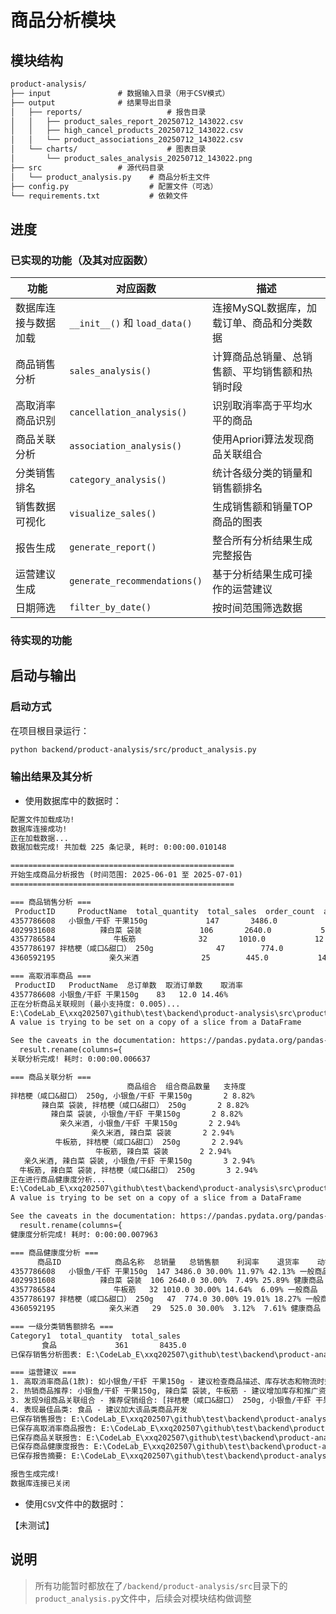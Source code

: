 # 商品分析模块

## 模块结构

```txt
product-analysis/
├── input               # 数据输入目录（用于CSV模式）
├── output              # 结果导出目录
│   ├── reports/                   # 报告目录
│   │   ├── product_sales_report_20250712_143022.csv
│   │   ├── high_cancel_products_20250712_143022.csv
│   │   └── product_associations_20250712_143022.csv
│   └── charts/                    # 图表目录
│       └── product_sales_analysis_20250712_143022.png
├── src                 # 源代码目录
│   └── product_analysis.py    # 商品分析主文件
├── config.py                  # 配置文件（可选）
└── requirements.txt           # 依赖文件
```

## 进度

### 已实现的功能（及其对应函数）

| 功能 | 对应函数 | 描述 |
|------|----------|------|
| 数据库连接与数据加载 | `__init__()` 和 `load_data()` | 连接MySQL数据库，加载订单、商品和分类数据 |
| 商品销售分析 | `sales_analysis()` | 计算商品总销量、总销售额、平均销售额和热销时段 |
| 高取消率商品识别 | `cancellation_analysis()` | 识别取消率高于平均水平的商品 |
| 商品关联分析 | `association_analysis()` | 使用Apriori算法发现商品关联组合 |
| 分类销售排名 | `category_analysis()` | 统计各级分类的销量和销售额排名 |
| 销售数据可视化 | `visualize_sales()` | 生成销售额和销量TOP商品的图表 |
| 报告生成 | `generate_report()` | 整合所有分析结果生成完整报告 |
| 运营建议生成 | `generate_recommendations()` | 基于分析结果生成可操作的运营建议 |
| 日期筛选 | `filter_by_date()` | 按时间范围筛选数据 |

### 待实现的功能

## 启动与输出

### 启动方式

在项目根目录运行：

```bash
python backend/product-analysis/src/product_analysis.py
```

### 输出结果及其分析

- 使用数据库中的数据时：

```txt
配置文件加载成功!
数据库连接成功!
正在加载数据...
数据加载完成! 共加载 225 条记录, 耗时: 0:00:00.010148

==================================================
开始生成商品分析报告 (时间范围: 2025-06-01 至 2025-07-01)
==================================================

=== 商品销售分析 ===
 ProductID     ProductName  total_quantity  total_sales  order_count  avg_sales  peak_hour
4357786608   小银鱼/干虾 干果150g             147       3486.0           83  35.938144          9
4029931608          辣白菜 袋装             106       2640.0           51  50.769231         18
4357786584             牛板筋              32       1010.0           12  63.125000         21
4357786197 拌桔梗（咸口&甜口） 250g              47        774.0           36  20.918919         19
4360592195            亲久米酒              25        445.0           14  21.190476         15

=== 高取消率商品 ===
 ProductID   ProductName  总订单数  取消订单数    取消率
4357786608 小银鱼/干虾 干果150g    83   12.0 14.46%
正在分析商品关联规则 (最小支持度: 0.005)...
E:\CodeLab_E\xxq202507\github\test\backend\product-analysis\src\product_analysis.py:366: SettingWithCopyWarning: 
A value is trying to be set on a copy of a slice from a DataFrame

See the caveats in the documentation: https://pandas.pydata.org/pandas-docs/stable/user_guide/indexing.html#returning-a-view-versus-a-copy
  result.rename(columns={
关联分析完成! 耗时: 0:00:00.006637

=== 商品关联分析 ===
                          商品组合  组合商品数量   支持度
拌桔梗（咸口&甜口） 250g, 小银鱼/干虾 干果150g       2 8.82%
       辣白菜 袋装, 拌桔梗（咸口&甜口） 250g       2 8.82%
         辣白菜 袋装, 小银鱼/干虾 干果150g       2 8.82%
           亲久米酒, 小银鱼/干虾 干果150g       2 2.94%
                  亲久米酒, 辣白菜 袋装       2 2.94%
          牛板筋, 拌桔梗（咸口&甜口） 250g       2 2.94%
                   牛板筋, 辣白菜 袋装       2 2.94%
   亲久米酒, 辣白菜 袋装, 小银鱼/干虾 干果150g       3 2.94%
  牛板筋, 辣白菜 袋装, 拌桔梗（咸口&甜口） 250g       3 2.94%
正在进行商品健康度分析...
E:\CodeLab_E\xxq202507\github\test\backend\product-analysis\src\product_analysis.py:511: SettingWithCopyWarning: 
A value is trying to be set on a copy of a slice from a DataFrame

See the caveats in the documentation: https://pandas.pydata.org/pandas-docs/stable/user_guide/indexing.html#returning-a-view-versus-a-copy
  result.rename(columns={
健康度分析完成! 耗时: 0:00:00.007963

=== 商品健康度分析 ===
      商品ID            商品名称  总销量   总销售额    利润率    退货率    动销率 健康状态
4357786608   小银鱼/干虾 干果150g  147 3486.0 30.00% 11.97% 42.13% 一般商品
4029931608          辣白菜 袋装  106 2640.0 30.00%  7.49% 25.89% 健康商品
4357786584             牛板筋   32 1010.0 30.00% 14.64%  6.09% 一般商品
4357786197 拌桔梗（咸口&甜口） 250g   47  774.0 30.00% 19.01% 18.27% 一般商品
4360592195            亲久米酒   29  525.0 30.00%  3.12%  7.61% 健康商品

=== 一级分类销售额排名 ===
Category1  total_quantity  total_sales
       食品             361       8435.0
已保存销售分析图表: E:\CodeLab_E\xxq202507\github\test\backend\product-analysis\output\charts\product_sales_analysis_20250715_004805.png

=== 运营建议 ===
1. 高取消率商品(1款): 如小银鱼/干虾 干果150g - 建议检查商品描述、库存状态和物流时效
2. 热销商品推荐: 小银鱼/干虾 干果150g, 辣白菜 袋装, 牛板筋 - 建议增加库存和推广资源
3. 发现9组商品关联组合 - 推荐促销组合: [拌桔梗（咸口&甜口） 250g, 小银鱼/干虾 干果150g]
4. 表现最佳品类: 食品 - 建议加大该品类商品开发
已保存销售报告: E:\CodeLab_E\xxq202507\github\test\backend\product-analysis\output\reports\product_sales_report_20250715_004805.csv
已保存高取消率商品报告: E:\CodeLab_E\xxq202507\github\test\backend\product-analysis\output\reports\high_cancel_products_20250715_004805.csv
已保存商品关联报告: E:\CodeLab_E\xxq202507\github\test\backend\product-analysis\output\reports\product_associations_20250715_004805.csv
已保存商品健康度报告: E:\CodeLab_E\xxq202507\github\test\backend\product-analysis\output\reports\product_health_report_20250715_004805.csv
已保存报告摘要: E:\CodeLab_E\xxq202507\github\test\backend\product-analysis\output\reports\report_summary_20250715_004805.txt

报告生成完成!
数据库连接已关闭
```

- 使用`CSV`文件中的数据时：

【未测试】

## 说明

> 所有功能暂时都放在了`/backend/product-analysis/src`目录下的`product_analysis.py`文件中，后续会对模块结构做调整
